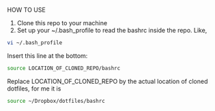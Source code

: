 HOW TO USE 

1. Clone this repo to your machine
2. Set up your ~/.bash_profile to read the bashrc inside the repo. Like,

```bash
vi ~/.bash_profile
```

Insert this line at the bottom:
```bash
source LOCATION_OF_CLONED_REPO/bashrc
```


Replace LOCATION_OF_CLONED_REPO by the actual location of cloned dotfiles, for me it is 
```bash
source ~/Dropbox/dotfiles/bashrc
```

